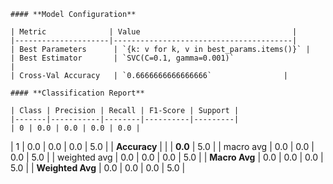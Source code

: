 
    #### **Model Configuration**

    | Metric              | Value                                  |
    |---------------------|----------------------------------------|
    | Best Parameters      | `{k: v for k, v in best_params.items()}` |
    | Best Estimator       | `SVC(C=0.1, gamma=0.001)`                    |
    | Cross-Val Accuracy   | `0.6666666666666666`                |
    
    #### **Classification Report**

    | Class | Precision | Recall | F1-Score | Support |
    |-------|-----------|--------|----------|---------|
    | 0 | 0.0 | 0.0 | 0.0 | 0.0 |
| 1 | 0.0 | 0.0 | 0.0 | 5.0 |
| **Accuracy** |        |        | **0.0**  | 5.0 |
| macro avg | 0.0 | 0.0 | 0.0 | 5.0 |
| weighted avg | 0.0 | 0.0 | 0.0 | 5.0 |
| **Macro Avg** | 0.0 | 0.0 | 0.0 | 5.0 |
| **Weighted Avg** | 0.0 | 0.0 | 0.0 | 5.0 |
